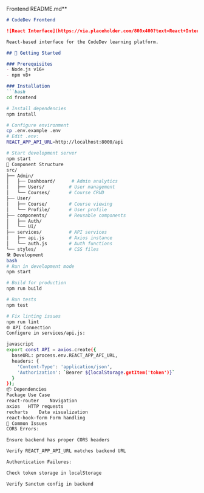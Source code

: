 Frontend README.md**

```markdown
# CodeDev Frontend

![React Interface](https://via.placeholder.com/800x400?text=React+Interface)

React-based interface for the CodeDev learning platform.

## 🏁 Getting Started

### Prerequisites
- Node.js v16+
- npm v8+

### Installation
```bash
cd frontend

# Install dependencies
npm install

# Configure environment
cp .env.example .env
# Edit .env:
REACT_APP_API_URL=http://localhost:8000/api

# Start development server
npm start
🧩 Component Structure
src/
├── Admin/
│   ├── Dashboard/      # Admin analytics
│   ├── Users/         # User management
│   └── Courses/       # Course CRUD
├── User/
│   ├── Course/        # Course viewing
│   └── Profile/       # User profile
├── components/        # Reusable components
│   ├── Auth/
│   └── UI/
├── services/          # API services
│   ├── api.js         # Axios instance
│   └── auth.js        # Auth functions
└── styles/            # CSS files
🛠 Development
bash
# Run in development mode
npm start

# Build for production
npm run build

# Run tests
npm test

# Fix linting issues
npm run lint
🌐 API Connection
Configure in services/api.js:

javascript
export const API = axios.create({
  baseURL: process.env.REACT_APP_API_URL,
  headers: {
    'Content-Type': 'application/json',
    'Authorization': `Bearer ${localStorage.getItem('token')}`
  }
});
📦 Dependencies
Package	Use Case
react-router	Navigation
axios	HTTP requests
recharts	Data visualization
react-hook-form	Form handling
🚨 Common Issues
CORS Errors:

Ensure backend has proper CORS headers

Verify REACT_APP_API_URL matches backend URL

Authentication Failures:

Check token storage in localStorage

Verify Sanctum config in backend